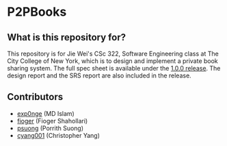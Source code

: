 # P2PBooks

## What is this repository for?
This repository is for Jie Wei's CSc 322, Software Engineering class at The City College of New York, which is to design and implement a private book sharing system.
The full spec sheet is available under the [1.0.0 release](https://github.com/psuong/P2PBooks/releases/tag/1.0.0). The design report and the SRS report are also included in the release.

## Contributors
* [exp0nge](https://github.com/exp0nge) (MD Islam)
* [fioger](https://github.com/fioger) (Fioger Shahollari)
* [psuong](https://github.com/psuong) (Porrith Suong)
* [cyang001](https://github.com/cyang001) (Christopher Yang)
